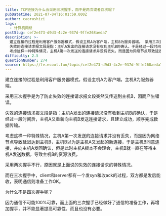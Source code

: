 ```yaml
---
title: TCP链接为什么会采用三次握手，而不是两次或者四次呢？
pubDatetime: 2021-07-04T16:01:59.000Z
author: caorushizi
tags:
  - 计算机网络
postSlug: cef2e473-d9d3-4c2e-937d-9ffe268aeda7
description: >-
  建立连接的过程是利用客户服务器模式，假设主机A为客户端，主机B为服务器端。 采用三次握手是为了防止失效的连接请求报文段突然又传送到主机B，因而产生错误。
  失效的连接请求报文段是指：主机A发出的连接请求没有收到主机B的确认，于是经过一段时间后，主机A又重新向主机B发送连接请求，且建立成功，顺序完成数据传输。
  考虑这样一种特殊情况，主机A第一次发送的连接请求并没有丢失，而是因为网络节点导致延迟达到主机
difficulty: 2.5
questionNumber: 274
source: https://fe.ecool.fun/topic/cef2e473-d9d3-4c2e-937d-9ffe268aeda7
---
```


建立连接的过程是利用客户服务器模式，假设主机A为客户端，主机B为服务器端。

采用三次握手是为了防止失效的连接请求报文段突然又传送到主机B，因而产生错误。

失效的连接请求报文段是指：主机A发出的连接请求没有收到主机B的确认，于是经过一段时间后，主机A又重新向主机B发送连接请求，且建立成功，顺序完成数据传输。

考虑这样一种特殊情况，主机A第一次发送的连接请求并没有丢失，而是因为网络节点导致延迟达到主机B，主机B以为是主机A又发起的新连接，于是主机B同意连接，并向主机A发回确认，但是此时主机A根本不会理会，主机B就一直在等待主机A发送数据，导致主机B的资源浪费。

采用两次握手不行，原因就是上面说的失效的连接请求的特殊情况。

而在三次握手中，client和server都有一个发syn和收ack的过程，双方都是发后能收，表明通信则准备工作OK。

为什么不是四次握手呢？ 

因为通信不可能100%可靠，而上面的三次握手已经做好了通信的准备工作，再增加握手，并不能显著提高可靠性，而且也没有必要。
